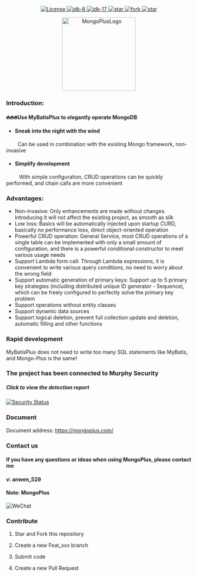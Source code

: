 <p align="center">
<a href="https://gitee.com/anwena/mongo-plus/blob/master/LICENSE">
<img src="https://img.shields.io/hexpm/l/plug.svg" alt="License">
</a>
<a href="https://www.oracle.com/java/technologies/javase/javase-jdk8-downloads.html">
<img src="https://img.shields.io/badge/JDK-8-green.svg" alt="jdk-8" />
</a>
<a target="_blank" href="https://www.oracle.com/java/technologies/javase/jdk17-archive-downloads.html">
<img src="https://img.shields.io/badge/JDK-17-green.svg" alt="jdk-17" />
</a>
<a href='https://gitee.com/aizuda/mongo-plus/stargazers'>
<img src='https://gitee.com/aizuda/mongo-plus/badge/star.svg?theme=gvp' alt='star'/>
</a>
<a href='https://gitee.com/aizuda/mongo-plus/members'>
<img src='https://gitee.com/aizuda/mongo-plus/badge/fork.svg?theme=gvp' alt='fork'/>
</a>
<a href="https://gitcode.com/aizuda/mongo-plus/stargazers">
  <img src='https://gitcode.com/aizuda/mongo-plus/star/badge.svg' alt='star'/>
</a>
</p>
<p style="text-align: center;">
<img style="width: 200px;display: inline-block;" src="logo.png" alt="MongoPlusLogo">
</p>

### Introduction:

#### 🔥🔥🔥Use MyBatisPlus to elegantly operate MongoDB

* #### Sneak into the night with the wind
&nbsp;&nbsp;&nbsp;&nbsp;&nbsp;&nbsp;&nbsp;&nbsp;Can be used in combination with the existing Mongo framework, non-invasive
* #### Simplify development
&nbsp;&nbsp;&nbsp;&nbsp;&nbsp;&nbsp;&nbsp;&nbsp;&nbsp;With simple configuration, CRUD operations can be quickly performed, and chain calls are more convenient

### Advantages:

* Non-invasive: Only enhancements are made without changes. Introducing it will not affect the existing project, as smooth as silk
* Low loss: Basics will be automatically injected upon startup CURD, basically no performance loss, direct object-oriented operation
* Powerful CRUD operation: General Service, most CRUD operations of a single table can be implemented with only a small amount of configuration, and there is a powerful conditional constructor to meet various usage needs
* Support Lambda form call: Through Lambda expressions, it is convenient to write various query conditions, no need to worry about the wrong field
* Support automatic generation of primary keys: Support up to 5 primary key strategies (including distributed unique ID generator - Sequence), which can be freely configured to perfectly solve the primary key problem
* Support operations without entity classes
* Support dynamic data sources
* Support logical deletion, prevent full collection update and deletion, automatic filling and other functions

### Rapid development

MyBatisPlus does not need to write too many SQL statements like MyBatis, and Mongo-Plus is the same!

### The project has been connected to Murphy Security
##### Click to view the detection report
[![Security Status](https://www.murphysec.com/platform3/v31/badge/1775074551634931712.svg)](https://www.murphysec.com/console/report/1775074551597182976/1775074551634931712)

### Document
Document address: https://mongoplus.com/

### Contact us
#### If you have any questions or ideas when using MongoPlus, please contact me
#### v: anwen_529
#### Note: MongoPlus
<img src="wx.png" alt="WeChat">

### Contribute

1. Star and Fork this repository

2. Create a new Feat_xxx branch

3. Submit code

4. Create a new Pull Request
